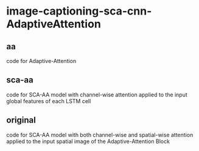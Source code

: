 # image-captioning-sca-cnn-AdaptiveAttention
## aa
code for Adaptive-Attention
## sca-aa
code for SCA-AA model with channel-wise attention applied to the input global features of each LSTM cell
## original
code for SCA-AA model with both channel-wise and spatial-wise attention applied to the input spatial image of the Adaptive-Attention Block
